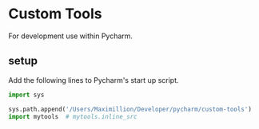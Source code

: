 # Custom Tools

For development use within Pycharm.

## setup

Add the following lines to Pycharm's start up script.

```python
import sys

sys.path.append('/Users/Maximillion/Developer/pycharm/custom-tools')
import mytools  # mytools.inline_src

```



